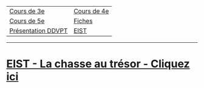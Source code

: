 


| | |
|---|---|
| [Cours de 3e](./3e/liste.md) | [Cours de 4e](./4e/liste.md) | 
| [Cours de 5e](./5e/liste.md) | [Fiches](./Fiches/index.md) | 
| [Présentation DDVPT](ddvpt.html) | [EIST](./EIST/index.md) |


---

# [EIST - La chasse au trésor - Cliquez ici](https://view.genial.ly/6140fc55682cd20debe71e4d/interactive-content-treasure-map)